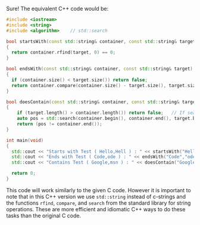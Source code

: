 Sure! The equivalent C++ code would be:

```cpp
#include <iostream>
#include <string>
#include <algorithm>    // std::search

bool startsWith(const std::string& container, const std::string& target)
{
  return container.rfind(target, 0) == 0;
}

bool endsWith(const std::string& container, const std::string& target)
{
  if (container.size() < target.size()) return false;
  return container.compare(container.size() - target.size(), target.size(), target) == 0;;
}

bool doesContain(const std::string& container, const std::string& target)
{
    if (target.length() > container.length()) return false;   // If search string is larger than container string it can't be in there
    auto pos = std::search(container.begin(), container.end(), target.begin(), target.end()); 
    return (pos != container.end());  
}

int main(void)
{
  std::cout << "Starts with Test ( Hello,Hell ) : " << startsWith("Hello","Hell") << std::endl;
  std::cout << "Ends with Test ( Code,ode ) : " << endsWith("Code","ode") << std::endl;
  std::cout << "Contains Test ( Google,msn ) : " << doesContain("Google","msn") << std::endl;

  return 0;
}
```
This code will work similarly to the given C code. However it is important to note that in this C++ version we use `std::string` instead of c-strings and the functions `rfind`, `compare`, and `search` from the standard library for string operations. These are more efficient and idiomatic C++ ways to do these tasks than the original C code.
